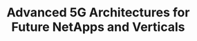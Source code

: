 ---
paper_type: Conference
title: "Advanced 5G Architectures for Future NetApps and Verticals"
authors: C. Patachia-Sultanoiu, I. Bogdan, G. Suciu, A. Vulpe
journal_title:  IEEE International Black Sea Conference on Communications and Networking (BlackSeaCom)
doi: 10.1109/BlackSeaCom52164.2021.9527889
repository_link: https://ieeexplore.ieee.org/abstract/document/9527889
relevance: "With a growing commercial and innovation potential for software developers to provide new and innovative 5G-empowered network applications (NetApps) across multiple industry verticals, 5G architecture and infrastructure are challenged to continuously evolve in order to cope with all these NetApps requirements. The paper is focused on 5G architectures adaptation for future NetApps and verticals and begins with a short introduction on 5G current and future environment, then continues with the 5G-PPP projects that contributed to early deployment of 5G testbed in Romania. Further we will focus on the NetApps and vertical context, as they are highlighted through the two 5G-PPP projects, VITAL-5G and 5GASP, the step by step 5G network evolution to support all these challenging NetApps and vertical’s use cases."
---